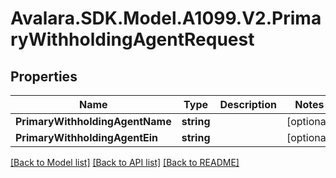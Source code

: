 # Avalara.SDK.Model.A1099.V2.PrimaryWithholdingAgentRequest

## Properties

Name | Type | Description | Notes
------------ | ------------- | ------------- | -------------
**PrimaryWithholdingAgentName** | **string** |  | [optional] 
**PrimaryWithholdingAgentEin** | **string** |  | [optional] 

[[Back to Model list]](../../../README.md#documentation-for-models) [[Back to API list]](../../../README.md#documentation-for-api-endpoints) [[Back to README]](../../../README.md)

